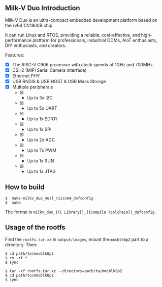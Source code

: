 
## Milk-V Duo Introduction

Milk-V Duo is an ultra-compact embedded development platform based on the rv64 CV1800B chip.

It can run Linux and RTOS, providing a reliable, cost-effective, and high-performance platform for professionals, industrial ODMs, AIoT enthusiasts, DIY enthusiasts, and creators.

Features:

- [x] The RISC-V C906 processor with clock speeds of 1GHz and 700MHz.
- [x] CSI-2 (MIPI Serial Camera Interface)
- [x] Ethernet PHY
- [x] USB RNDIS & USB HOST & USB Mass Storage
- [x] Multiple peripherals
	- [x] -   Up to 3x I2C
	- [x] -   Up to 5x UART
	- [x] -   Up to 1x SDIO1
	- [x] -   Up to 1x SPI
	- [x] -   Up to 2x ADC
	- [x] -   Up to 7x PWM
	- [x] -   Up to 1x RUN
	- [x] -   Up to 1x JTAG

## How to build

```shell
$  make milkv_duo_musl_riscv64_defconfig
$  make
```

The format is `milkv_duo_{{C Library}}_{{Compile Toolchain}}_defconfig`.

## Usage of the rootfs

Find the `rootfs.tar.xz` in `output/images`, mount the `mmcblk0p2` part to a directory. Then:

```shell
$ cd path/to/mmcblk0p2
$ rm -rf *
$ sync

$ tar -xf rootfs.tar.xz --directory=path/to/mmcblk0p2
$ cd path/to/mmcblk0p2
$ sync
```
